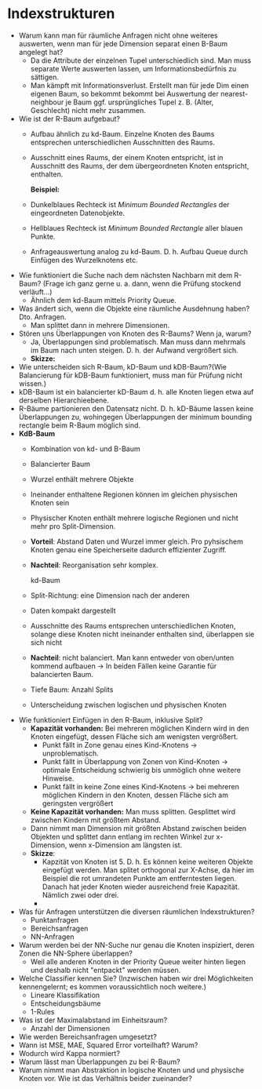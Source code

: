 # Indexstrukturen

* Warum kann man für räumliche Anfragen nicht ohne weiteres auswerten, wenn man für jede Dimension separat einen B-Baum angelegt hat?
  * Da die Attribute der einzelnen Tupel unterschiedlich sind. Man muss separate Werte auswerten lassen, um Informationsbedürfnis zu sättigen.
  * Man kämpft mit Informationsverlust. Erstellt man für jede Dim einen eigenen Baum, so bekommt bekommt bei Auswertung der nearest-neighbour je Baum ggf. ursprüngliches Tupel z. B. \(Alter, Geschlecht\) nicht mehr zusammen.
* Wie ist der R-Baum aufgebaut?
  * Aufbau ähnlich zu kd-Baum. Einzelne Knoten des Baums entsprechen unterschiedlichen Ausschnitten des Raums.
  * Ausschnitt eines Raums, der einem Knoten entspricht, ist in Ausschnitt des Raums, der dem übergeordneten Knoten entspricht, enthalten.

    **Beispiel:**

  * Dunkelblaues Rechteck ist _Minimum Bounded Rectangles_ der eingeordneten Datenobjekte.
  * Hellblaues Rechteck ist _Minimum Bounded Rectangle_ aller blauen Punkte.
  * Anfrageauswertung analog zu kd-Baum. D. h. Aufbau Queue durch Einfügen des Wurzelknotens etc.
* Wie funktioniert die Suche nach dem nächsten Nachbarn mit dem R-Baum? \(Frage ich ganz gerne u. a. dann, wenn die Prüfung stockend verläuft...\)
  * Ähnlich dem kd-Baum mittels Priority Queue.
* Was ändert sich, wenn die Objekte eine räumliche Ausdehnung haben? Dto. Anfragen.
  * Man splittet dann in mehrere Dimensionen.
* Stören uns Überlappungen von Knoten des R-Baums? Wenn ja, warum?
  * Ja, Überlappungen sind problematisch. Man muss dann mehrmals im Baum nach unten steigen. D. h. der Aufwand vergrößert sich.
  * **Skizze:**
* Wie unterscheiden sich R-Baum, kD-Baum und kDB-Baum?\(Wie Balancierung für kDB-Baum funktioniert, muss man für Prüfung nicht wissen.\)
* kDB-Baum ist ein balancierter kD-Baum d. h. alle Knoten liegen etwa auf derselben Hierarchieebene.
* R-Bäume partionieren den Datensatz nicht. D. h. kD-Bäume lassen keine Überlappungen zu, wohingegen Überlappungen der minimum bounding rectangle beim R-Baum möglich sind.
* **KdB-Baum**
  * Kombination von kd- und B-Baum
  * Balancierter Baum
  * Wurzel enthält mehrere Objekte
  * Ineinander enthaltene Regionen können im gleichen physischen Knoten sein
  * Physischer Knoten enthält mehrere logische Regionen und nicht mehr pro Split-Dimension.
  * **Vorteil**: Abstand Daten und Wurzel immer gleich. Pro pyhsischem Knoten genau eine Speicherseite dadurch effizienter Zugriff.
  * **Nachteil**: Reorganisation sehr komplex.

    kd-Baum

  * Split-Richtung: eine Dimension nach der anderen
  * Daten kompakt dargestellt
  * Ausschnitte des Raums entsprechen unterschiedlichen Knoten, solange diese Knoten nicht ineinander enthalten sind, überlappen sie sich nicht
  * **Nachteil**: nicht balanciert. Man kann entweder von oben/unten kommend aufbauen → In beiden Fällen keine Garantie für balancierten Baum.
  * Tiefe Baum: Anzahl Splits
  * Unterscheidung zwischen logischen und physischen Knoten
* Wie funktioniert Einfügen in den R-Baum, inklusive Split?
  * **Kapazität vorhanden:** Bei mehreren möglichen Kindern wird in den Knoten eingefügt, dessen Fläche sich am wenigsten vergrößert.
    * Punkt fällt in Zone genau eines Kind-Knotens → unproblematisch.
    * Punkt fällt in Überlappung von Zonen von Kind-Knoten → optimale Entscheidung schwierig bis unmöglich ohne weitere Hinweise.
    * Punkt fällt in keine Zone eines Kind-Knotens → bei mehreren möglichen Kindern in den Knoten, dessen Fläche sich am geringsten vergrößert
  * **Keine Kapazität vorhanden:** Man muss splitten. Gesplittet wird zwischen Kindern mit größtem Abstand.
  * Dann nimmt man Dimension mit größten Abstand zwischen beiden Objekten und splittet dann entlang im rechten Winkel zur x-Dimension, wenn x-Dimension am längsten ist.
  * **Skizze**:
    * Kapzität von Knoten ist 5. D. h. Es können keine weiteren Objekte eingefügt werden. Man splitet orthogonal zur X-Achse, da hier im Beispiel die rot umrandeten Punkte am entferntesten liegen. Danach hat jeder Knoten wieder ausreichend freie Kapazität. Nämlich zwei oder drei.
    * 
* Was für Anfragen unterstützen die diversen räumlichen Indexstrukturen?
  * Punktanfragen
  * Bereichsanfragen
  * NN-Anfragen
* Warum werden bei der NN-Suche nur genau die Knoten inspiziert, deren Zonen die NN-Sphere überlappen?
  * Weil alle anderen Knoten in der Priority Queue weiter hinten liegen und deshalb nicht "entpackt" werden müssen.
* Welche Classifier kennen Sie? \(Inzwischen haben wir drei Möglichkeiten kennengelernt; es kommen voraussichtlich noch weitere.\)
  * Lineare Klassifikation
  * Entscheidungsbäume
  * 1-Rules
* Was ist der Maximalabstand im Einheitsraum?
  * Anzahl der Dimensionen
* Wie werden Bereichsanfragen umgesetzt?
* Wann ist MSE, MAE, Squared Error vorteilhaft? Warum?
* Wodurch wird Kappa normiert?
* Warum lässt man Überlappungen zu bei R-Baum?
* Warum nimmt man Abstraktion in logische Knoten und und physische Knoten vor. Wie ist das Verhältnis beider zueinander?

